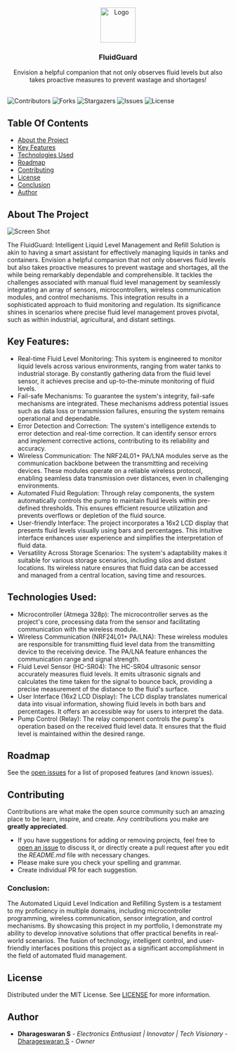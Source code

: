 <br/>
<p align="center">
  <a href="https://github.com/dhamuvkl/FluidGuard">
    <img src="images/logo.png" alt="Logo" width="80" height="80">
  </a>

  <h3 align="center">FluidGuard</h3>

  <p align="center">
    Envision a helpful companion that not only observes fluid levels but also takes proactive measures to prevent wastage and shortages!
    <br/>
    <br/>
  </p>
</p>

![Contributors](https://img.shields.io/github/contributors/dhamuvkl/FluidGuard?color=dark-green) ![Forks](https://img.shields.io/github/forks/dhamuvkl/FluidGuard?style=social) ![Stargazers](https://img.shields.io/github/stars/dhamuvkl/FluidGuard?style=social) ![Issues](https://img.shields.io/github/issues/dhamuvkl/FluidGuard) ![License](https://img.shields.io/github/license/dhamuvkl/FluidGuard) 

## Table Of Contents

* [About the Project](#about-the-project)
* [Key Features](#key-features)
* [Technologies Used](#technologies-used)
* [Roadmap](#roadmap)
* [Contributing](#contributing)
* [License](#license)
* [Conclusion](#conclusion)
* [Author](#author)


## About The Project

![Screen Shot](https://dharageshtech.files.wordpress.com/2023/09/img_20230528_140305.jpg?w=1024)

The FluidGuard: Intelligent Liquid Level Management and Refill Solution is akin to having a smart assistant for effectively managing liquids in tanks and containers. Envision a helpful companion that not only observes fluid levels but also takes proactive measures to prevent wastage and shortages, all the while being remarkably dependable and comprehensible. It tackles the challenges associated with manual fluid level management by seamlessly integrating an array of sensors, microcontrollers, wireless communication modules, and control mechanisms. This integration results in a sophisticated approach to fluid monitoring and regulation. Its significance shines in scenarios where precise fluid level management proves pivotal, such as within industrial, agricultural, and distant settings.

##  Key Features: 

*	Real-time Fluid Level Monitoring: This system is engineered to monitor liquid levels across various environments, ranging from water tanks to industrial storage. By constantly gathering data from the fluid level sensor, it achieves precise and up-to-the-minute monitoring of fluid levels.
*	Fail-safe Mechanisms: To guarantee the system's integrity, fail-safe mechanisms are integrated. These mechanisms address potential issues such as data loss or transmission failures, ensuring the system remains operational and dependable.
*	Error Detection and Correction: The system's intelligence extends to error detection and real-time correction. It can identify sensor errors and implement corrective actions, contributing to its reliability and accuracy.
*	Wireless Communication: The NRF24L01+ PA/LNA modules serve as the communication backbone between the transmitting and receiving devices. These modules operate on a reliable wireless protocol, enabling seamless data transmission over distances, even in challenging environments.
*	Automated Fluid Regulation: Through relay components, the system automatically controls the pump to maintain fluid levels within pre-defined thresholds. This ensures efficient resource utilization and prevents overflows or depletion of the fluid source.
*	User-friendly Interface: The project incorporates a 16x2 LCD display that presents fluid levels visually using bars and percentages. This intuitive interface enhances user experience and simplifies the interpretation of fluid data.
*	Versatility Across Storage Scenarios: The system's adaptability makes it suitable for various storage scenarios, including silos and distant locations. Its wireless nature ensures that fluid data can be accessed and managed from a central location, saving time and resources.


## Technologies Used:

*	Microcontroller (Atmega 328p): The microcontroller serves as the project's core, processing data from the sensor and facilitating communication with the wireless module.
*	Wireless Communication (NRF24L01+ PA/LNA):  These wireless modules are responsible for transmitting fluid level data from the transmitting device to the receiving device. The PA/LNA feature enhances the communication range and signal strength.
*	Fluid Level Sensor (HC-SR04): The HC-SR04 ultrasonic sensor accurately measures fluid levels. It emits ultrasonic signals and calculates the time taken for the signal to bounce back, providing a precise measurement of the distance to the fluid's surface.
*	User Interface (16x2 LCD Display): The LCD display translates numerical data into visual information, showing fluid levels in both bars and percentages. It offers an accessible way for users to interpret the data.
*	Pump Control (Relay): The relay component controls the pump's operation based on the received fluid level data. It ensures that the fluid level is maintained within the desired range.


## Roadmap

See the [open issues](https://github.com/dhamuvkl/FluidGuard/issues) for a list of proposed features (and known issues).

## Contributing

Contributions are what make the open source community such an amazing place to be learn, inspire, and create. Any contributions you make are **greatly appreciated**.
* If you have suggestions for adding or removing projects, feel free to [open an issue](https://github.com/dhamuvkl/FluidGuard/issues/new) to discuss it, or directly create a pull request after you edit the *README.md* file with necessary changes.
* Please make sure you check your spelling and grammar.
* Create individual PR for each suggestion.


### Conclusion:

The Automated Liquid Level Indication and Refilling System is a testament to my proficiency in multiple domains, including microcontroller programming, wireless communication, sensor integration, and control mechanisms. By showcasing this project in my portfolio, I demonstrate my ability to develop innovative solutions that offer practical benefits in real-world scenarios. The fusion of technology, intelligent control, and user-friendly interfaces positions this project as a significant accomplishment in the field of automated fluid management.


## License

Distributed under the MIT License. See [LICENSE](https://github.com/dhamuvkl/FluidGuard/blob/main/LICENSE.md) for more information.

## Author

* **Dharageswaran S** - *Electronics Enthusiast | Innovator | Tech Visionary* - [Dharageswaran S](https://github.com/DhamuVkl/) - *Owner*

